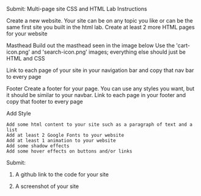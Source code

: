 Submit: Multi-page site CSS and HTML Lab
Instructions

Create a new website. Your site can be on any topic you like or can be the same first site you built in the html lab. 
Create at least 2 more HTML pages for your website

Masthead
    Build out the masthead seen in the image below
    Use the 'cart-icon.png' and 'search-icon.png' images; everything else should just be HTML and CSS

Link to each page of your site in your navigation bar and copy that nav bar to every page

Footer
    Create a footer for your page. You can use any styles you want, but it should be similar to your navbar. 
    Link to each page in your footer and copy that footer to every page

Add Style

    Add some html content to your site such as a paragraph of text and a list
    Add at least 2 Google Fonts to your website
    Add at least 1 animation to your website
    Add some shadow effects
    Add some hover effects on buttons and/or links


Submit: 

1. A github link to the code for your site

2. A screenshot of your site